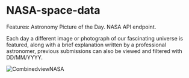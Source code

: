 # NASA-space-data 

Features: Astronomy Picture of the Day. 
NASA API endpoint. 

Each day a different image or photograph of our fascinating universe is featured, along with a brief explanation written by a professional astronomer, previous submissions can also be viewed and filtered with DD/MM/YYYY.

![CombinedviewNASA](https://user-images.githubusercontent.com/63796776/185583428-b88fb9b7-25cb-4a62-80d4-2cbcdb4fe966.png)

